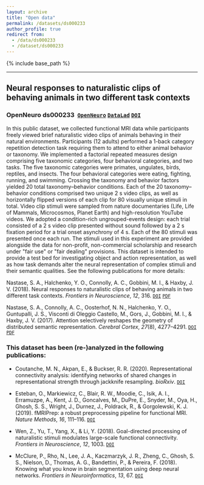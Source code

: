 ```yaml
---
layout: archive
title: "Open data"
permalink: /datasets/ds000233
author_profile: true
redirect from:
  - /data/ds000233
  - /dataset/ds000233
---
```


{% include base_path %}

---

## Neural responses to naturalistic clips of behaving animals in two different task contexts

### OpenNeuro ds000233  [`OpenNeuro`](https://openneuro.org/datasets/ds000233/) [`DataLad`](http://datasets.datalad.org/?dir=/labs/haxby/attention) [`DOI`](https://doi.org/10.18112/openneuro.ds000233.v1.0.1)

In this public dataset, we collected functional MRI data while participants freely viewed brief naturalistic video clips of animals behaving in their natural environments. Participants (12 adults) performed a 1-back category repetition detection task requiring them to attend to either animal behavior or taxonomy. We implemented a factorial repeated measures design comprising five taxonomic categories, four behavioral categories, and two tasks. The five taxonomic categories were primates, ungulates, birds, reptiles, and insects. The four behavioral categories were eating, fighting, running, and swimming. Crossing the taxonomy and behavior factors yielded 20 total taxonomy–behavior conditions. Each of the 20 taxonomy–behavior conditions comprised two unique 2 s video clips, as well as horizontally flipped versions of each clip for 80 visually unique stimuli in total. Video clip stimuli were sampled from nature documentaries (Life, Life of Mammals, Microcosmos, Planet Earth) and high-resolution YouTube videos. We adopted a condition-rich ungrouped-events design: each trial consisted of a 2 s video clip presented without sound followed by a 2 s fixation period for a trial onset asynchrony of 4 s. Each of the 80 stimuli was presented once each run. The stimuli used in this experiment are provided alongside the data for non-profit, non-commercial scholarship and research under "fair use" or "fair dealing" provisions.  This dataset is intended to provide a test bed for investigating object and action representation, as well as how task demands alter the neural representation of complex stimuli and their semantic qualities. See the following publications for more details:

Nastase, S. A., Halchenko, Y. O., Connolly, A. C., Gobbini, M. I., & Haxby, J. V. (2018). Neural responses to naturalistic clips of behaving animals in two different task contexts. *Frontiers in Neuroscience*, *12*, 316. [`DOI`](https://doi.org/10.3389/fnins.2018.00316) [`PDF`](https://snastase.github.io/files/Nastase_FrontNeurosci_2018.pdf)

Nastase, S. A., Connolly, A. C., Oosterhof, N. N., Halchenko, Y. O., Guntupalli, J. S., Visconti di Oleggio Castello, M., Gors, J., Gobbini, M. I., & Haxby, J. V. (2017). Attention selectively reshapes the geometry of distributed semantic representation. *Cerebral Cortex*, *27*(8), 4277–4291. [`DOI`](https://doi.org/10.1093/cercor/bhx138) [`PDF`](https://snastase.github.io/files/Nastase_CerebCortex_2017.pdf)

### This dataset has been (re-)analyzed in the following publications:

- Coutanche, M. N., Akpan, E., & Buckser, R. R. (2020). Representational connectivity analysis: identifying networks of shared changes in representational strength through jackknife resampling. *bioRxiv*. [`DOI`](https://doi.org/10.1101/2020.05.28.103077)

- Esteban, O., Markiewicz, C., Blair, R. W., Moodie, C., Isik, A. I., Erramuzpe, A., Kent, J. D., Goncalves, M., DuPre, E., Snyder, M., Oya, H., Ghosh, S. S., Wright, J., Durnez, J., Poldrack, R., & Gorgolewski, K. J. (2019). fMRIPrep: a robust preprocessing pipeline for functional MRI. _Nature Methods_, _16_, 111–116. [`DOI`](https://doi.org/10.1038/s41592-018-0235-4)

- Wen, Z., Yu, T., Yang, X., & Li, Y. (2018). Goal-directed processing of naturalistic stimuli modulates large-scale functional connectivity. *Frontiers in Neuroscience*, *12*, 1003. [`DOI`](https://doi.org/10.3389/fnins.2018.01003)

- McClure, P., Rho, N., Lee, J. A., Kaczmarzyk, J. R., Zheng, C., Ghosh, S. S., Nielson, D., Thomas, A. G., Bandettini, P., & Pereira, F. (2018). Knowing what you know in brain segmentation using deep neural networks. *Frontiers in Neuroinformatics*, *13*, 67. [`DOI`](https://doi.org/10.3389/fninf.2019.00067)
